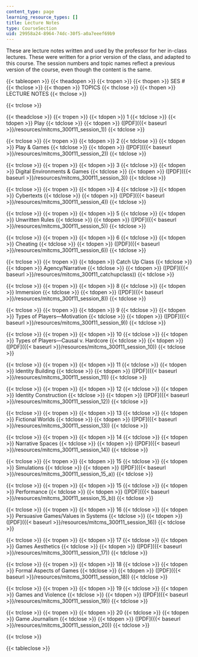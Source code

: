 ```yaml
---
content_type: page
learning_resource_types: []
title: Lecture Notes
type: CourseSection
uid: 29958a24-8964-74dc-30f5-a0a7eeef69b9
---
```


These are lecture notes written and used by the professor for her in-class lectures. These were written for a prior version of the class, and adapted to this course. The session numbers and topic names reflect a previous version of the course, even though the content is the same.

{{< tableopen >}}
{{< theadopen >}}
{{< tropen >}}
{{< thopen >}}
SES #
{{< thclose >}}
{{< thopen >}}
TOPICS
{{< thclose >}}
{{< thopen >}}
LECTURE NOTES
{{< thclose >}}

{{< trclose >}}

{{< theadclose >}}
{{< tropen >}}
{{< tdopen >}}
1
{{< tdclose >}}
{{< tdopen >}}
Play
{{< tdclose >}}
{{< tdopen >}}
([PDF]({{< baseurl >}}/resources/mitcms_300f11_session_1))
{{< tdclose >}}

{{< trclose >}}
{{< tropen >}}
{{< tdopen >}}
2
{{< tdclose >}}
{{< tdopen >}}
Play & Games
{{< tdclose >}}
{{< tdopen >}}
([PDF]({{< baseurl >}}/resources/mitcms_300f11_session_2))
{{< tdclose >}}

{{< trclose >}}
{{< tropen >}}
{{< tdopen >}}
3
{{< tdclose >}}
{{< tdopen >}}
Digital Environments & Games
{{< tdclose >}}
{{< tdopen >}}
([PDF]({{< baseurl >}}/resources/mitcms_300f11_session_3))
{{< tdclose >}}

{{< trclose >}}
{{< tropen >}}
{{< tdopen >}}
4
{{< tdclose >}}
{{< tdopen >}}
Cybertexts
{{< tdclose >}}
{{< tdopen >}}
([PDF]({{< baseurl >}}/resources/mitcms_300f11_session_4))
{{< tdclose >}}

{{< trclose >}}
{{< tropen >}}
{{< tdopen >}}
5
{{< tdclose >}}
{{< tdopen >}}
Unwritten Rules
{{< tdclose >}}
{{< tdopen >}}
([PDF]({{< baseurl >}}/resources/mitcms_300f11_session_5))
{{< tdclose >}}

{{< trclose >}}
{{< tropen >}}
{{< tdopen >}}
6
{{< tdclose >}}
{{< tdopen >}}
Cheating
{{< tdclose >}}
{{< tdopen >}}
([PDF]({{< baseurl >}}/resources/mitcms_300f11_session_6))
{{< tdclose >}}

{{< trclose >}}
{{< tropen >}}
{{< tdopen >}}
Catch Up Class
{{< tdclose >}}
{{< tdopen >}}
Agency/Narrative
{{< tdclose >}}
{{< tdopen >}}
([PDF]({{< baseurl >}}/resources/mitcms_300f11_catchupclass))
{{< tdclose >}}

{{< trclose >}}
{{< tropen >}}
{{< tdopen >}}
8
{{< tdclose >}}
{{< tdopen >}}
Immersion
{{< tdclose >}}
{{< tdopen >}}
([PDF]({{< baseurl >}}/resources/mitcms_300f11_session_8))
{{< tdclose >}}

{{< trclose >}}
{{< tropen >}}
{{< tdopen >}}
9
{{< tdclose >}}
{{< tdopen >}}
Types of Players—Motivation
{{< tdclose >}}
{{< tdopen >}}
([PDF]({{< baseurl >}}/resources/mitcms_300f11_session_9))
{{< tdclose >}}

{{< trclose >}}
{{< tropen >}}
{{< tdopen >}}
10
{{< tdclose >}}
{{< tdopen >}}
Types of Players—Causal v. Hardcore
{{< tdclose >}}
{{< tdopen >}}
([PDF]({{< baseurl >}}/resources/mitcms_300f11_session_10))
{{< tdclose >}}

{{< trclose >}}
{{< tropen >}}
{{< tdopen >}}
11
{{< tdclose >}}
{{< tdopen >}}
Identity Building
{{< tdclose >}}
{{< tdopen >}}
([PDF]({{< baseurl >}}/resources/mitcms_300f11_session_11))
{{< tdclose >}}

{{< trclose >}}
{{< tropen >}}
{{< tdopen >}}
12
{{< tdclose >}}
{{< tdopen >}}
Identity Construction
{{< tdclose >}}
{{< tdopen >}}
([PDF]({{< baseurl >}}/resources/mitcms_300f11_session_12))
{{< tdclose >}}

{{< trclose >}}
{{< tropen >}}
{{< tdopen >}}
13
{{< tdclose >}}
{{< tdopen >}}
Fictional Worlds
{{< tdclose >}}
{{< tdopen >}}
([PDF]({{< baseurl >}}/resources/mitcms_300f11_session_13))
{{< tdclose >}}

{{< trclose >}}
{{< tropen >}}
{{< tdopen >}}
14
{{< tdclose >}}
{{< tdopen >}}
Narrative Spaces
{{< tdclose >}}
{{< tdopen >}}
([PDF]({{< baseurl >}}/resources/mitcms_300f11_session_14))
{{< tdclose >}}

{{< trclose >}}
{{< tropen >}}
{{< tdopen >}}
15
{{< tdclose >}}
{{< tdopen >}}
Simulations
{{< tdclose >}}
{{< tdopen >}}
([PDF]({{< baseurl >}}/resources/mitcms_300f11_session_15_a))
{{< tdclose >}}

{{< trclose >}}
{{< tropen >}}
{{< tdopen >}}
15
{{< tdclose >}}
{{< tdopen >}}
Performance
{{< tdclose >}}
{{< tdopen >}}
([PDF]({{< baseurl >}}/resources/mitcms_300f11_session_15_b))
{{< tdclose >}}

{{< trclose >}}
{{< tropen >}}
{{< tdopen >}}
16
{{< tdclose >}}
{{< tdopen >}}
Persuasive Games/Values in Systems
{{< tdclose >}}
{{< tdopen >}}
([PDF]({{< baseurl >}}/resources/mitcms_300f11_session_16))
{{< tdclose >}}

{{< trclose >}}
{{< tropen >}}
{{< tdopen >}}
17
{{< tdclose >}}
{{< tdopen >}}
Games Aesthetics
{{< tdclose >}}
{{< tdopen >}}
([PDF]({{< baseurl >}}/resources/mitcms_300f11_session_17))
{{< tdclose >}}

{{< trclose >}}
{{< tropen >}}
{{< tdopen >}}
18
{{< tdclose >}}
{{< tdopen >}}
Formal Aspects of Games
{{< tdclose >}}
{{< tdopen >}}
([PDF]({{< baseurl >}}/resources/mitcms_300f11_session_18))
{{< tdclose >}}

{{< trclose >}}
{{< tropen >}}
{{< tdopen >}}
19
{{< tdclose >}}
{{< tdopen >}}
Games and Violence
{{< tdclose >}}
{{< tdopen >}}
([PDF]({{< baseurl >}}/resources/mitcms_300f11_session_19))
{{< tdclose >}}

{{< trclose >}}
{{< tropen >}}
{{< tdopen >}}
20
{{< tdclose >}}
{{< tdopen >}}
Game Journalism
{{< tdclose >}}
{{< tdopen >}}
([PDF]({{< baseurl >}}/resources/mitcms_300f11_session_20))
{{< tdclose >}}

{{< trclose >}}

{{< tableclose >}}